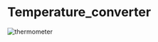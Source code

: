 # Temperature_converter
![thermometer](https://github.com/Rakesh-Rosh/Bharat_Intern-task-2-Temperature_converter/assets/109000987/a40e103c-4fa2-43c6-956c-4c0fef5fb623)
